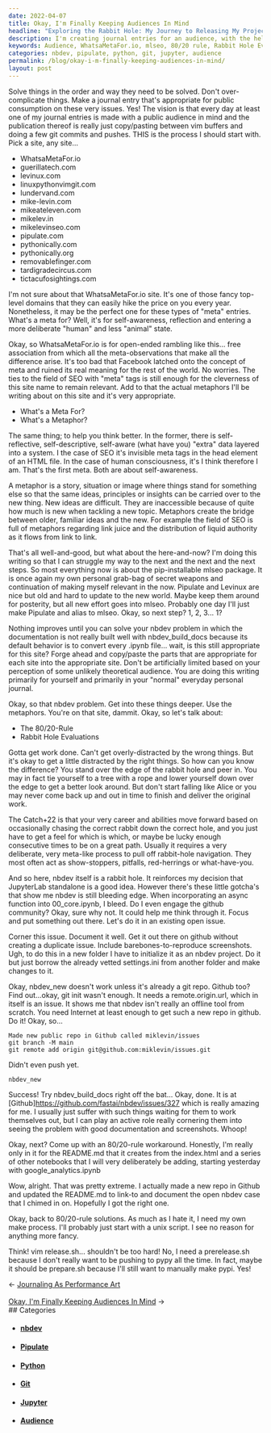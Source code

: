 ```yaml
---
date: 2022-04-07
title: Okay, I'm Finally Keeping Audiences In Mind
headline: "Exploring the Rabbit Hole: My Journey to Releasing My Project"
description: I'm creating journal entries for an audience, with the help of WhatsaMetaFor.io and the mlseo package. I'm using metaphors such as the 80/20 rule and rabbit hole evaluations to stay focused and productive. I recently took a risk and explored the nbdev rabbit hole, which led me to create a Github repository and a script to prepare my project for release. Join me on my journey and read my blog post to learn more!
keywords: Audience, WhatsaMetaFor.io, mlseo, 80/20 rule, Rabbit Hole Evaluations, nbdev, Github, Repository, Script, JupyterLab, Standalone, Issues, Documentation
categories: nbdev, pipulate, python, git, jupyter, audience
permalink: /blog/okay-i-m-finally-keeping-audiences-in-mind/
layout: post
---
```



Solve things in the order and way they need to be solved. Don't over-complicate
things. Make a journal entry that's appropriate for public consumption on these
very issues. Yes! The vision is that every day at least one of my journal
entries is made with a public audience in mind and the publication thereof is
really just copy/pasting between vim buffers and doing a few git commits and
pushes. THIS is the process I should start with. Pick a site, any site...

- WhatsaMetaFor.io
- guerillatech.com
- levinux.com
- linuxpythonvimgit.com
- lundervand.com
- mike-levin.com
- mikeateleven.com
- mikelev.in
- mikelevinseo.com
- pipulate.com
- pythonically.com
- pythonically.org
- removablefinger.com
- tardigradecircus.com
- tictacufosightings.com

I'm not sure about that WhatsaMetaFor.io site. It's one of those fancy
top-level domains that they can easily hike the price on you every year.
Nonetheless, it may be the perfect one for these types of "meta" entries.
What's a meta for? Well, it's for self-awareness, reflection and entering a
more deliberate "human" and less "animal" state.

Okay, so WhatsaMetaFor.io is for open-ended rambling like this... free
association from which all the meta-observations that make all the difference
arise. It's too bad that Facebook latched onto the concept of meta and ruined
its real meaning for the rest of the world. No worries. The ties to the field
of SEO with "meta" tags is still enough for the cleverness of this site name to
remain relevant. Add to that the actual metaphors I'll be writing about on this
site and it's very appropriate.

- What's a Meta For?
- What's a Metaphor?

The same thing; to help you think better. In the former, there is
self-reflective, self-descriptive, self-aware (what have you) "extra" data
layered into a system. I the case of SEO it's invisible meta tags in the head
element of an HTML file. In the case of human consciousness, it's I think
therefore I am. That's the first meta. Both are about self-awareness.

A metaphor is a story, situation or image where things stand for something else
so that the same ideas, principles or insights can be carried over to the new
thing. New ideas are difficult. They are inaccessible because of quite how much
is new when tackling a new topic. Metaphors create the bridge between older,
familiar ideas and the new. For example the field of SEO is full of metaphors
regarding link juice and the distribution of liquid authority as it flows from
link to link.

That's all well-and-good, but what about the here-and-now? I'm doing this
writing so that I can struggle my way to the next and the next and the next
steps. So most everything now is about the pip-installable mlseo package. It is
once again my own personal grab-bag of secret weapons and continuation of
making myself relevant in the now. Pipulate and Levinux are nice but old and
hard to update to the new world. Maybe keep them around for posterity, but all
new effort goes into mlseo. Probably one day I'll just make Pipulate and alias
to mlseo. Okay, so next step? 1, 2, 3... 1?

Nothing improves until you can solve your nbdev problem in which the
documentation is not really built well with nbdev_build_docs because its
default behavior is to convert every .ipynb file... wait, is this still
appropriate for this site? Forge ahead and copy/paste the parts that are
appropriate for each site into the appropriate site. Don't be artificially
limited based on your perception of some unlikely theoretical audience. You are
doing this writing primarily for yourself and primarily in your "normal"
everyday personal journal.

Okay, so that nbdev problem. Get into these things deeper. Use the metaphors.
You're on that site, dammit. Okay, so let's talk about:

- The 80/20-Rule
- Rabbit Hole Evaluations

Gotta get work done. Can't get overly-distracted by the wrong things. But it's
okay to get a little distracted by the right things. So how can you know the
difference? You stand over the edge of the rabbit hole and peer in. You may in
fact tie yourself to a tree with a rope and lower yourself down over the edge
to get a better look around. But don't start falling like Alice or you may
never come back up and out in time to finish and deliver the original work.

The Catch+22 is that your very career and abilities move forward based on
occasionally chasing the correct rabbit down the correct hole, and you just
have to get a feel for which is which, or maybe be lucky enough consecutive
times to be on a great path. Usually it requires a very deliberate, very
meta-like process to pull off rabbit-hole navigation. They most often act as
show-stoppers, pitfalls, red-herrings or what-have-you.

And so here, nbdev itself is a rabbit hole. It reinforces my decision that
JupyterLab standalone is a good idea. However there's these little gotcha's
that show me nbdev is still bleeding edge. When incorporating an async function
into 00_core.ipynb, I bleed. Do I even engage the github community? Okay, sure
why not. It could help me think through it. Focus and put something out there.
Let's do it in an existing open issue.

Corner this issue. Document it well. Get it out there on github without
creating a duplicate issue. Include barebones-to-reproduce screenshots. Ugh, to
do this in a new folder I have to initialize it as an nbdev project. Do it but
just borrow the already vetted settings.ini from another folder and make
changes to it.

Okay, nbdev_new doesn't work unless it's already a git repo. Github too? Find
out...okay, git init wasn't enough. It needs a remote.origin.url, which in
itself is an issue. It shows me that nbdev isn't really an offline tool from
scratch. You need Internet at least enough to get such a new repo in github. Do
it! Okay, so...

    Made new public repo in Github called miklevin/issues
    git branch -M main
    git remote add origin git@github.com:miklevin/issues.git

Didn't even push yet.

    nbdev_new

Success! Try nbdev_build_docs right off the bat... Okay, done. It is at
[Github]https://github.com/fastai/nbdev/issues/327 which is really amazing for
me. I usually just suffer with such things waiting for them to work themselves
out, but I can play an active role really cornering them into seeing the
problem with good documentation and screenshots. Whoop!

Okay, next? Come up with an 80/20-rule workaround. Honestly, I'm really only in
it for the README.md that it creates from the index.html and a series of other
notebooks that I will very deliberately be adding, starting yesterday with
google_analytics.ipynb

Wow, alright. That was pretty extreme. I actually made a new repo in Github and
updated the README.md to link-to and document the open nbdev case that I chimed
in on. Hopefully I got the right one.

Okay, back to 80/20-rule solutions. As much as I hate it, I need my own make
process. I'll probably just start with a unix script. I see no reason for
anything more fancy.

Think! vim release.sh... shouldn't be too hard! No, I need a prerelease.sh
because I don't really want to be pushing to pypy all the time. In fact, maybe
it should be prepare.sh because I'll still want to manually make pypi. Yes!

<div class="arrow-links"><div class="post-nav-prev"><span class="arrow">&larr;&nbsp;</span><a href="/blog/journaling-as-performance-art/">Journaling As Performance Art</a></div> &nbsp; <div class="post-nav-next"><a href="/blog/okay-i-m-finally-keeping-audiences-in-mind/">Okay, I'm Finally Keeping Audiences In Mind</a><span class="arrow">&nbsp;&rarr;</span></div></div>
## Categories

<ul>
<li><h4><a href='/nbdev/'>nbdev</a></h4></li>
<li><h4><a href='/pipulate/'>Pipulate</a></h4></li>
<li><h4><a href='/python/'>Python</a></h4></li>
<li><h4><a href='/git/'>Git</a></h4></li>
<li><h4><a href='/jupyter/'>Jupyter</a></h4></li>
<li><h4><a href='/audience/'>Audience</a></h4></li></ul>